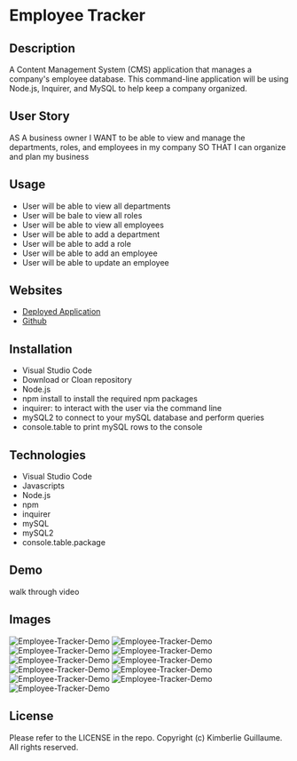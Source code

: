 # Employee Tracker

## Description

A Content Management System (CMS) application that manages a company's employee database. This command-line application will be using Node.js, Inquirer, and MySQL to help keep a company organized. 

## User Story

AS A business owner
I WANT to be able to view and manage the departments, roles, and employees in my company
SO THAT I can organize and plan my business

## Usage

- User will be able to view all departments
- User will be bale to view all roles
- User will be able to view all employees 
- User will be able to add a department
- User will be able to add a role
- User will be able to add an employee 
- User will be able to update an employee

## Websites 

- [Deployed Application]()
- [Github](https://github.com/kimberlie901/my_Employees)

## Installation

- Visual Studio Code
- Download or Cloan repository
- Node.js
- npm install to install the required npm packages 
- inquirer: to interact with the user via the command line
- mySQL2 to connect to your mySQL database and perform queries
- console.table to print mySQL rows to the console


## Technologies

- Visual Studio Code
- Javascripts
- Node.js
- npm 
- inquirer 
- mySQL
- mySQL2 
- console.table.package

## Demo
walk through video 

## Images

![Employee-Tracker-Demo](assets/view%20all%20departments.png)
![Employee-Tracker-Demo](assets/departments.png)
![Employee-Tracker-Demo](assets/view%20all%20roles.png)
![Employee-Tracker-Demo](assets/roles.png)
![Employee-Tracker-Demo](assets/view%20all%20employees.png)
![Employee-Tracker-Demo](assets/all%20employees.png)
![Employee-Tracker-Demo](assets/add%20a%20department.png)
![Employee-Tracker-Demo](assets/department%20added.png)
![Employee-Tracker-Demo](assets/add%20a%20role.png)
![Employee-Tracker-Demo](assets/ux%20designer%20added.png)
![Employee-Tracker-Demo](assets/ux%20designer%20in%20role.png)







## License 

Please refer to the LICENSE in the repo. Copyright (c) Kimberlie Guillaume. All rights reserved. 